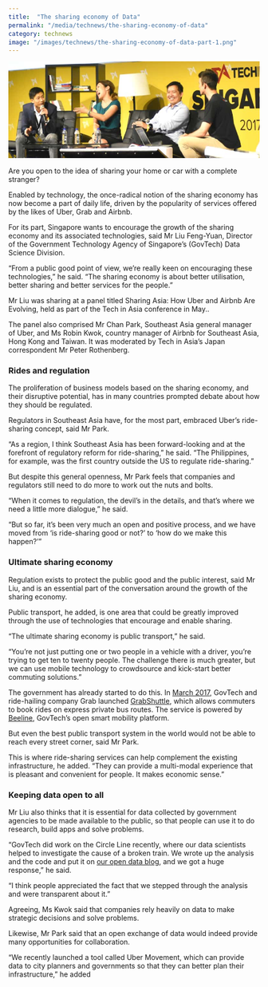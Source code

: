 ```yaml
---
title:  "The sharing economy of Data"
permalink: "/media/technews/the-sharing-economy-of-data"
category: technews
image: "/images/technews/the-sharing-economy-of-data-part-1.png"
---
```


![the sharing economy of data](/images/technews/the-sharing-economy-of-data-part-1.png)

Are you open to the idea of sharing your home or car with a complete stranger?

Enabled by technology, the once-radical notion of the sharing economy has now become a part of daily life, driven by the popularity of services offered by the likes of Uber, Grab and Airbnb.

For its part, Singapore wants to encourage the growth of the sharing economy and its associated technologies, said Mr Liu Feng-Yuan, Director of the Government Technology Agency of Singapore’s (GovTech) Data Science Division.

“From a public good point of view, we’re really keen on encouraging these technologies,” he said. “The sharing economy is about better utilisation, better sharing and better services for the people.”

Mr Liu was sharing at a panel titled Sharing Asia: How Uber and Airbnb Are Evolving, held as part of the Tech in Asia conference in May..

The panel also comprised Mr Chan Park, Southeast Asia general manager of Uber, and Ms Robin Kwok, country manager of Airbnb for Southeast Asia, Hong Kong and Taiwan. It was moderated by Tech in Asia’s Japan correspondent Mr Peter Rothenberg.

### **Rides and regulation**
The proliferation of business models based on the sharing economy, and their disruptive potential, has in many countries prompted debate about how they should be regulated.

Regulators in Southeast Asia have, for the most part, embraced Uber’s ride-sharing concept, said Mr Park.

“As a region, I think Southeast Asia has been forward-looking and at the forefront of regulatory reform for ride-sharing,” he said. “The Philippines, for example, was the first country outside the US to regulate ride-sharing.”

But despite this general openness, Mr Park feels that companies and regulators still need to do more to work out the nuts and bolts.

“When it comes to regulation, the devil’s in the details, and that’s where we need a little more dialogue,” he said.

“But so far, it’s been very much an open and positive process, and we have moved from ‘is ride-sharing good or not?’ to ‘how do we make this happen?’”

### **Ultimate sharing economy**
Regulation exists to protect the public good and the public interest, said Mr Liu, and is an essential part of the conversation around the growth of the sharing economy.

Public transport, he added, is one area that could be greatly improved through the use of technologies that encourage and enable sharing.  

“The ultimate sharing economy is public transport,” he said.

“You’re not just putting one or two people in a vehicle with a driver, you’re trying to get ten to twenty people. The challenge there is much greater, but we can use mobile technology to crowdsource and kick-start better commuting solutions.”

The government has already started to do this. In [March 2017](https://www.tech.gov.sg/Media-Room/Media-Releases/2017/03/Grab-Launches-GrabShuttle), GovTech and ride-hailing company Grab launched [GrabShuttle](https://www.grab.com/sg/shuttle/), which allows commuters to book rides on express private bus routes. The service is powered by [Beeline](https://www.beeline.sg/), GovTech’s open smart mobility platform.

But even the best public transport system in the world would not be able to reach every street corner, said Mr Park.

This is where ride-sharing services can help complement the existing infrastructure, he added. “They can provide a multi-modal experience that is pleasant and convenient for people. It makes economic sense.”

### **Keeping data open to all**
Mr Liu also thinks that it is essential for data collected by government agencies to be made available to the public, so that people can use it to do research, build apps and solve problems.

“GovTech did work on the Circle Line recently, where our data scientists helped to investigate the cause of a broken train. We wrote up the analysis and the code and put it on [our open data blog](https://blog.data.gov.sg/how-we-caught-the-circle-line-rogue-train-with-data-79405c86ab6a), and we got a huge response,” he said.

“I think people appreciated the fact that we stepped through the analysis and were transparent about it.”

Agreeing, Ms Kwok said that companies rely heavily on data to make strategic decisions and solve problems.

Likewise, Mr Park said that an open exchange of data would indeed provide many opportunities for collaboration.

“We recently launched a tool called Uber Movement, which can provide data to city planners and governments so that they can better plan their infrastructure,” he added
